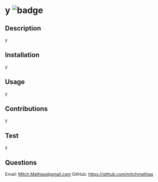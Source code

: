 # y ![badge](https://img.shields.io/badge/license-${response.license}-blue)

## Description 

y

## Installation 

y

## Usage 

y

## Contributions 

y

## Test 

y

## Questions 

Email: Mitch.Mathias@gmail.com
GitHub: https://github.com/mitchmathias

